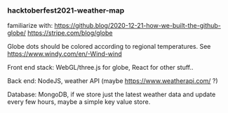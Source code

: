 ### hacktoberfest2021-weather-map

familiarize with: https://github.blog/2020-12-21-how-we-built-the-github-globe/
https://stripe.com/blog/globe

Globe dots should be colored according to regional temperatures. See https://www.windy.com/en/-Wind-wind

Front end stack: WebGL/three.js for globe, React for other stuff..

Back end: NodeJS, weather API (maybe https://www.weatherapi.com/ ?)

Database: MongoDB, if we store just the latest weather data and update every few hours, maybe a simple key value store.
